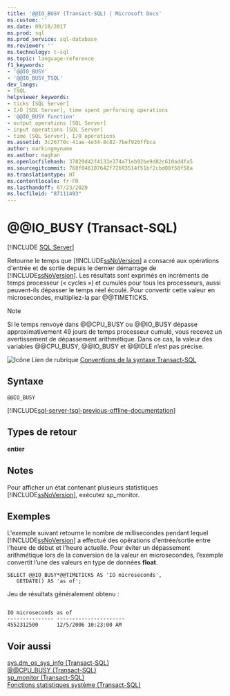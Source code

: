 ```yaml
---
title: '@@IO_BUSY (Transact-SQL) | Microsoft Docs'
ms.custom: ''
ms.date: 09/18/2017
ms.prod: sql
ms.prod_service: sql-database
ms.reviewer: ''
ms.technology: t-sql
ms.topic: language-reference
f1_keywords:
- '@@IO_BUSY'
- '@@IO_BUSY_TSQL'
dev_langs:
- TSQL
helpviewer_keywords:
- ticks [SQL Server]
- I/O [SQL Server], time spent performing operations
- '@@IO_BUSY function'
- output operations [SQL Server]
- input operations [SQL Server]
- time [SQL Server], I/O operations
ms.assetid: 3c26770c-41ae-4e34-8c82-7bef920ffbca
author: markingmyname
ms.author: maghan
ms.openlocfilehash: 37829d42f4133e374a71eb92be9d82c610addfa5
ms.sourcegitcommit: 768f046107642f72693514f51bf2cbd00f58f58a
ms.translationtype: HT
ms.contentlocale: fr-FR
ms.lasthandoff: 07/23/2020
ms.locfileid: "87111493"
---
```

# <a name="x40x40io_busy-transact-sql"></a>&#x40;&#x40;IO_BUSY (Transact-SQL)
[!INCLUDE [SQL Server](../../includes/applies-to-version/sqlserver.md)]

  Retourne le temps que [!INCLUDE[ssNoVersion](../../includes/ssnoversion-md.md)] a consacré aux opérations d'entrée et de sortie depuis le dernier démarrage de [!INCLUDE[ssNoVersion](../../includes/ssnoversion-md.md)]. Les résultats sont exprimés en incréments de temps processeur (« cycles ») et cumulés pour tous les processeurs, aussi peuvent-ils dépasser le temps réel écoulé. Pour convertir cette valeur en microsecondes, multipliez-la par @@TIMETICKS.  
  
> [!NOTE]  
>  Si le temps renvoyé dans @@CPU_BUSY ou @@IO_BUSY dépasse approximativement 49 jours de temps processeur cumulé, vous recevez un avertissement de dépassement arithmétique. Dans ce cas, la valeur des variables @@CPU_BUSY, @@IO_BUSY et @@IDLE n’est pas précise.  
  
 ![Icône Lien de rubrique](../../database-engine/configure-windows/media/topic-link.gif "Icône du lien de rubrique") [Conventions de la syntaxe Transact-SQL](../../t-sql/language-elements/transact-sql-syntax-conventions-transact-sql.md)  
  
## <a name="syntax"></a>Syntaxe  
  
```  
@@IO_BUSY  
```  

[!INCLUDE[sql-server-tsql-previous-offline-documentation](../../includes/sql-server-tsql-previous-offline-documentation.md)]

## <a name="return-types"></a>Types de retour
 **entier**  
  
## <a name="remarks"></a>Notes  
 Pour afficher un état contenant plusieurs statistiques [!INCLUDE[ssNoVersion](../../includes/ssnoversion-md.md)], exécutez sp_monitor.  
  
## <a name="examples"></a>Exemples  
 L'exemple suivant retourne le nombre de millisecondes pendant lequel [!INCLUDE[ssNoVersion](../../includes/ssnoversion-md.md)] a effectué des opérations d'entrée/sortie entre l'heure de début et l'heure actuelle. Pour éviter un dépassement arithmétique lors de la conversion de la valeur en microsecondes, l’exemple convertit l’une des valeurs en type de données **float**.  
  
```  
SELECT @@IO_BUSY*@@TIMETICKS AS 'IO microseconds',   
   GETDATE() AS 'as of';  
```  
  
 Jeu de résultats généralement obtenu :  
  
```  
  
IO microseconds as of                   
--------------- ----------------------  
4552312500      12/5/2006 10:23:00 AM   
```  
  
## <a name="see-also"></a>Voir aussi  
 [sys.dm_os_sys_info &#40;Transact-SQL&#41;](../../relational-databases/system-dynamic-management-views/sys-dm-os-sys-info-transact-sql.md)   
 [@@CPU_BUSY &#40;Transact-SQL&#41;](../../t-sql/functions/cpu-busy-transact-sql.md)   
 [sp_monitor &#40;Transact-SQL&#41;](../../relational-databases/system-stored-procedures/sp-monitor-transact-sql.md)   
 [Fonctions statistiques système &#40;Transact-SQL&#41;](../../t-sql/functions/system-statistical-functions-transact-sql.md)  
  
  
